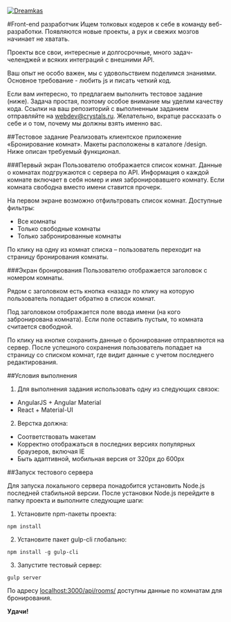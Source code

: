 [![Dreamkas](http://static.dreamkas.ru/git_logo.png)](https://dreamkas.ru)

#Front-end разработчик
Ищем толковых кодеров к себе в команду веб-разработки. Появляются новые проекты, а рук и свежих мозгов начинает не хватать.

Проекты все свои, интересные и долгосрочные, много задач-челенджей и всяких интеграций с внешними API.

Ваш опыт не особо важен, мы с удовольствием поделимся знаниями. Основное требование - любить js и писать четкий код.

Если вам интересно, то предлагаем выполнить тестовое задание (ниже). Задача простая, поэтому особое внимание мы уделим качеству кода. Ссылки на ваш репозиторий с выполненным заданием отправляйте на [webdev@crystals.ru](mailto:webdev@crystals.ru). Желательно, вкратце рассказать о себе и о том, почему мы должны взять именно вас.

##Тестовое задание
Реализовать клиентское приложение «Бронирование комнат». Макеты расположены в каталоге /design. Ниже описан требуемый функционал.

###Первый экран
Пользователю отображается список комнат. Данные о комнатах подгружаются с сервера по API. Информация о каждой комнате включает в себя номер и имя забронировавшего комнату. Если комната свободна вместо имени ставится прочерк.

На первом экране возможно отфильтровать список комнат. Доступные фильтры:

* Все комнаты
* Только свободные комнаты
* Только забронированные комнаты

По клику на одну из комнат списка – пользователь переходит на страницу бронирования комнаты.

###Экран бронирования
Пользователю отображается заголовок с номером комнаты.

Рядом с заголовком есть кнопка «назад» по клику на которую пользователь попадает обратно в список комнат.

Под заголовком отображается поле ввода имени (на кого забронирована комната). Если поле оставить пустым, то комната считается свободной.

По клику на кнопке сохранить данные о бронирование отправляются на сервер. После успешного сохранения пользователь попадает на страницу со списком комнат, где видит данные с учетом последнего редактирования.

##Условия выполнения
1. Для выполнения задания использовать одну из следующих связок:
  * AngularJS + Angular Material
  * React + Material-UI
2. Верстка должна:
  * Соответствовать макетам
  * Корректно отображаться в последних версиях популярных браузеров, включая IE
  * Быть адаптивной, мобильная версия от 320px до 600px

##Запуск тестового сервера

Для запуска локального сервера понадобится установить Node.js последней стабильной версии. После установки Node.js перейдите в папку проекта и выполните следующие шаги:

1. Установите npm-пакеты проекта:
```
npm install
```
2. Установите пакет gulp-cli глобально:
```
npm install -g gulp-cli
```
3. Запустите тестовый сервер:
```
gulp server
```

По адресу  [localhost:3000/api/rooms/](http://localhost:3000/api/rooms/)
доступны данные по комнатам для бронирования.

**Удачи!**
